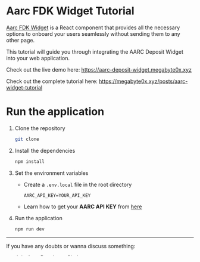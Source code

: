 # Aarc FDK Widget Tutorial

[Aarc FDK Widget](https://docs.aarc.xyz/developer-docs/widgets/fund-deposit-kit) is a React component that provides all the necessary options to onboard your users seamlessly without sending them to any other page.

This tutorial will guide you through integrating the AARC Deposit Widget into your web application. 


Check out the live demo here: https://aarc-deposit-widget.megabyte0x.xyz

Check out the complete tutorial here: https://megabyte0x.xyz/posts/aarc-widget-tutorial

# Run the application 

1. Clone the repository

    ```bash
    git clone
    ```

2. Install the dependencies

    ```bash
    npm install
    ```

3. Set the environment variables
    - Create a `.env.local` file in the root directory
        ```env
        AARC_API_KEY=YOUR_API_KEY
        ```
    -  Learn how to get your **AARC API KEY** from [here](https://docs.aarc.xyz/developer-docs/getting-started/quick-start-guide/get-the-api-key)

4. Run the application
    
    ```bash
    npm run dev
    ```

---

If you have any doubts or wanna discuss something:
- Join [*Aarc Developer Circle*](https://t.me/+3uFZXrW0ohcxMjdl) 
- DM [*megabyte*](https://x.com/megabyte0x)